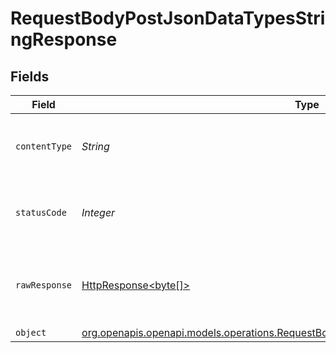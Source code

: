 # RequestBodyPostJsonDataTypesStringResponse


## Fields

| Field                                                                                                                                                              | Type                                                                                                                                                               | Required                                                                                                                                                           | Description                                                                                                                                                        |
| ------------------------------------------------------------------------------------------------------------------------------------------------------------------ | ------------------------------------------------------------------------------------------------------------------------------------------------------------------ | ------------------------------------------------------------------------------------------------------------------------------------------------------------------ | ------------------------------------------------------------------------------------------------------------------------------------------------------------------ |
| `contentType`                                                                                                                                                      | *String*                                                                                                                                                           | :heavy_check_mark:                                                                                                                                                 | HTTP response content type for this operation                                                                                                                      |
| `statusCode`                                                                                                                                                       | *Integer*                                                                                                                                                          | :heavy_check_mark:                                                                                                                                                 | HTTP response status code for this operation                                                                                                                       |
| `rawResponse`                                                                                                                                                      | [HttpResponse<byte[]>](https://docs.oracle.com/en/java/javase/11/docs/api/java.net.http/java/net/http/HttpResponse.html)                                           | :heavy_check_mark:                                                                                                                                                 | Raw HTTP response; suitable for custom response parsing                                                                                                            |
| `object`                                                                                                                                                           | [org.openapis.openapi.models.operations.RequestBodyPostJsonDataTypesStringResponseBody](../../models/operations/RequestBodyPostJsonDataTypesStringResponseBody.md) | :heavy_minus_sign:                                                                                                                                                 | OK                                                                                                                                                                 |